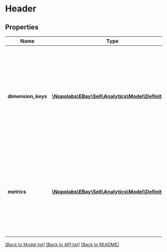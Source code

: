 # Header

## Properties
Name | Type | Description | Notes
------------ | ------------- | ------------- | -------------
**dimension_keys** | [**\Nopolabs\EBay\Sell\Analytics\Model\Definition[]**](Definition.md) | The container that returns the dimension header of the report. The dimension value submitted in the request is returned in the key field. | [optional] 
**metrics** | [**\Nopolabs\EBay\Sell\Analytics\Model\Definition[]**](Definition.md) | The container that returns the metrics headers of the report. Each metric value submitted in the request is returned in the key field. | [optional] 

[[Back to Model list]](../README.md#documentation-for-models) [[Back to API list]](../README.md#documentation-for-api-endpoints) [[Back to README]](../README.md)


